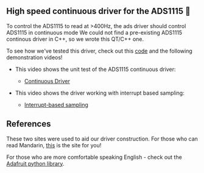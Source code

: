 ## High speed continuous driver for the ADS1115 :runner:

To control the ADS1115 to read at >400Hz, the ads driver should control ADS1115 in continuous mode
We could not find a pre-existing ADS1115 continous driver in C++, so we wrote this QT/C++ one.

To see how we've tested this driver, check out this [code](https://github.com/TheUltraSoundGuys/RTEP/tree/master/Rpi_end/unit%20tests%20in%20RPI%20end/Ads1115%20continous%20driver%20data%20input%20unit) and the following demonstration videos!

* This video shows the unit test of the ADS1115 continuous driver:
  * [Continuous Driver](https://www.youtube.com/watch?v=aBgsSWfQyrE)

* This video shows the driver working with interrupt based sampling:
  * [Interrupt-based sampling](https://www.youtube.com/watch?v=M4weTT-E-Fw)

## References

These two sites were used to aid our driver construction. For those who can read Mandarin, [this](https://blog.csdn.net/weixin_45380951/article/details/103268996) is the site for you!

For those who are more comfortable speaking English - check out the [Adafruit python library](https://github.com/adafruit/Adafruit_Python_ADS1x15/blob/804728974fcefaafc8b5994be65d22e9c198a8d1/Adafruit_ADS1x15/ADS1x15.py#L297).



